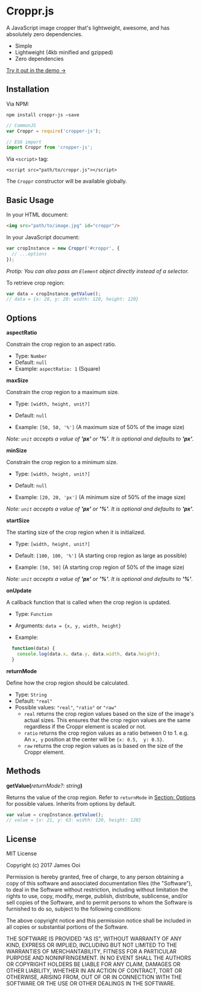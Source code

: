 # Croppr.js

A JavaScript image cropper that's lightweight, awesome, and has absolutely zero dependencies.

* Simple
* Lightweight (4kb minified and gzipped)
* Zero dependencies

[Try it out in the demo →](https://google.com)



## Installation

Via NPM:

```
npm install croppr-js —save
```

```javascript
// CommonJS
var Croppr = require('cropper-js');

// ES6 import
import Croppr from 'cropper-js';
```

Via `<script>` tag:

```
<script src="path/to/croppr.js"></script>
```

The `Croppr` constructor will be available globally.



## Basic Usage

In your HTML document:

```html
<img src="path/to/image.jpg" id="croppr"/>
```

In your JavaScript document:

```javascript
var cropInstance = new Croppr('#croppr', {
  // ...options
});
```

_Protip: You can also pass an `Element` object directly instead of a selector._

To retrieve crop region:

```javascript
var data = cropInstance.getValue();
// data = {x: 20, y: 20: width: 120, height: 120}
```



## Options

**aspectRatio**

Constrain the crop region to an aspect ratio.

* Type: `Number`
* Default: `null`
* Example: `aspectRatio: 1` (Square)





**maxSize**

Constrain the crop region to a maximum size.

* Type: `[width, height, unit?]`


* Default: `null`


* Example: `[50, 50, '%']` (A maximum size of 50% of the image size)

_Note: `unit` accepts a value of **'px'** or **'%'**. It is optional and defaults to **'px'**._



**minSize**

Constrain the crop region to a minimum size.

- Type: `[width, height, unit?]`


- Default: `null`


- Example: `[20, 20, 'px']` (A minimum size of 50% of the image size)

_Note: `unit` accepts a value of **'px'** or **'%'**. It is optional and defaults to **'px'**._



**startSize**

The starting size of the crop region when it is initialized.

- Type: `[width, height, unit?]`


- Default: `[100, 100, '%']` (A starting crop region as large as possible)


- Example: `[50, 50]` (A starting crop region of 50% of the image size)

_Note: `unit` accepts a value of **'px'** or **'%'**. It is optional and defaults to **'%'**._



**onUpdate**

A callback function that is called when the crop region is updated.

* Type: `Function`
* Arguments: `data = {x, y, width, height}`


* Example:

```javascript
  function(data) {
    console.log(data.x, data.y, data.width, data.height);
  }
```



**returnMode**

Define how the crop region should be calculated.

* Type: `String`
* Default: `"real"`
* Possible values: `"real"`, `"ratio"` or `"raw"`
  * `real` returns the crop region values based on the size of the image's actual sizes. This ensures that the crop region values are the same regardless if the Croppr element is scaled or not.
  * `ratio` returns the crop region values as a ratio between 0 to 1. e.g. An `x, y` position at the center will be `{x: 0.5,  y: 0.5}`.
  * `raw` returns the crop region values as is based on the size of the Croppr element.



## Methods

**getValue(**_returnMode?: string_**)**

Returns the value of the crop region. Refer to `returnMode` in [Section: Options](#options) for possible values. Inherits from options by default.

```javascript
var value = cropInstance.getValue();
// value = {x: 21, y: 63: width: 120, height: 120}
```



## License

MIT License

Copyright (c) 2017 James Ooi

Permission is hereby granted, free of charge, to any person obtaining a copy
of this software and associated documentation files (the "Software"), to deal
in the Software without restriction, including without limitation the rights
to use, copy, modify, merge, publish, distribute, sublicense, and/or sell
copies of the Software, and to permit persons to whom the Software is
furnished to do so, subject to the following conditions:

The above copyright notice and this permission notice shall be included in all
copies or substantial portions of the Software.

THE SOFTWARE IS PROVIDED "AS IS", WITHOUT WARRANTY OF ANY KIND, EXPRESS OR
IMPLIED, INCLUDING BUT NOT LIMITED TO THE WARRANTIES OF MERCHANTABILITY,
FITNESS FOR A PARTICULAR PURPOSE AND NONINFRINGEMENT. IN NO EVENT SHALL THE
AUTHORS OR COPYRIGHT HOLDERS BE LIABLE FOR ANY CLAIM, DAMAGES OR OTHER
LIABILITY, WHETHER IN AN ACTION OF CONTRACT, TORT OR OTHERWISE, ARISING FROM,
OUT OF OR IN CONNECTION WITH THE SOFTWARE OR THE USE OR OTHER DEALINGS IN THE
SOFTWARE.
